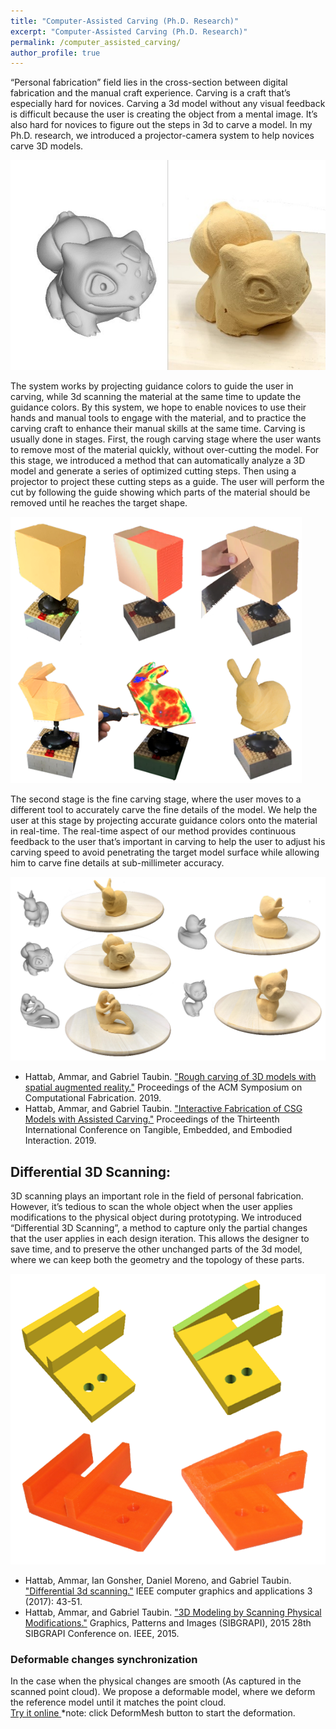 ```yaml
---
title: "Computer-Assisted Carving (Ph.D. Research)"
excerpt: "Computer-Assisted Carving (Ph.D. Research)"
permalink: /computer_assisted_carving/
author_profile: true
---
```


“Personal fabrication” field lies in the cross-section between digital fabrication and the manual craft experience. Carving is a craft that’s especially hard for novices. Carving a 3d model without any visual feedback is difficult because the user is creating the object from a mental image. It’s also hard for novices to figure out the steps in 3d to carve a model.
In my Ph.D. research, we introduced a projector-camera system to help novices carve 3D models.

![](/images/carving.jpg)

The system works by projecting guidance colors to guide the user in carving, while 3d scanning the material at the same time to update the guidance colors. By this system, we hope to enable novices to use their hands and manual tools to engage with the material, and to practice the carving craft to enhance their manual skills at the same time.
Carving is usually done in stages. First, the rough carving stage where the user wants to remove most of the material quickly, without over-cutting the model. For this stage, we introduced a method that can automatically analyze a 3D model and generate a series of optimized cutting steps. Then using a projector to project these cutting steps as a guide. The user will perform the cut by following the guide showing which parts of the material should be removed until he reaches the target shape.

![](/images/carving_stages.png)

The second stage is the fine carving stage, where the user moves to a different tool to accurately carve the fine details of the model. We help the user at this stage by projecting accurate guidance colors onto the material in real-time. The real-time aspect of our method provides continuous feedback to the user that’s important in carving to help the user to adjust his carving speed to avoid penetrating the target model surface while allowing him to carve fine details at sub-millimeter accuracy.

![](/images/carving_results.png)

* Hattab, Ammar, and Gabriel Taubin. <a href="../files/rough_carving.pdf">"Rough carving of 3D models with spatial augmented reality."</a> Proceedings of the ACM Symposium on Computational Fabrication. 2019.
* Hattab, Ammar, and Gabriel Taubin. <a href="../files/interactive_fabrication.pdf">"Interactive Fabrication of CSG Models with Assisted Carving."</a> Proceedings of the Thirteenth International Conference on Tangible, Embedded, and Embodied Interaction. 2019.  

## Differential 3D Scanning:
3D scanning plays an important role in the field of personal fabrication. However, it’s tedious to scan the whole object when the user applies modifications to the physical object during prototyping. We introduced “Differential 3D Scanning”, a method to capture only the partial changes that the user applies in each design iteration. This allows the designer to save time, and to preserve the other unchanged parts of the 3d model, where we can keep both the geometry and the topology of these parts. 

![](/images/differential_scanning.png) 

* Hattab, Ammar, Ian Gonsher, Daniel Moreno, and Gabriel Taubin. <a href="../files/differential_3d_scanning.pdf">"Differential 3d scanning."</a> IEEE computer graphics and applications 3 (2017): 43-51.
* Hattab, Ammar, and Gabriel Taubin. <a href="../files/3d_modeling_scanning.pdf">"3D Modeling by Scanning Physical Modifications."</a> Graphics, Patterns and Images (SIBGRAPI), 2015 28th SIBGRAPI Conference on. IEEE, 2015.

### Deformable changes synchronization
In the case when the physical changes are smooth (As captured in the scanned point cloud). We propose a deformable model, where we deform the reference model until it matches the point cloud.
<br/>
<a href="../files/code/deform/bunny1.html"> Try it online </a>
*note: click DeformMesh button to start the deformation.
